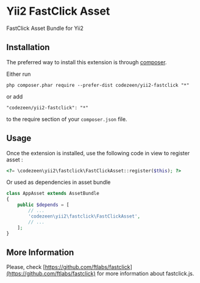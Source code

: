Yii2 FastClick Asset
====================
FastClick Asset Bundle for Yii2

Installation
------------

The preferred way to install this extension is through [composer](http://getcomposer.org/download/).

Either run

```
php composer.phar require --prefer-dist codezeen/yii2-fastclick "*"
```

or add

```
"codezeen/yii2-fastclick": "*"
```

to the require section of your `composer.json` file.


Usage
-----

Once the extension is installed, use the following code in view to register asset :

```php
<?= \codezeen\yii2\fastclick\FastClickAsset::register($this); ?>
```

Or used as dependencies in asset bundle
```php
class AppAsset extends AssetBundle
{
    public $depends = [
        // ...
        'codezeen\yii2\fastclick\FastClickAsset',
        // ...
    ];
}
```

More Information
-----
Please, check [https://github.com/ftlabs/fastclick](https://github.com/ftlabs/fastclick) for more information about fastclick.js.
